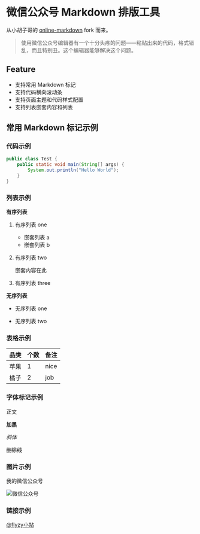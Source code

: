 # 微信公众号 Markdown 排版工具

从小胡子哥的 [online-markdown][1] fork 而来。

> 使用微信公众号编辑器有一个十分头疼的问题——粘贴出来的代码，格式错乱，而且特别丑。这个编辑器能够解决这个问题。

## Feature

- 支持常用 Markdown 标记
- 支持代码横向滚动条
- 支持页面主题和代码样式配置
- 支持列表嵌套内容和列表

## 常用 Markdown 标记示例

### 代码示例

```java
public class Test {
    public static void main(String[] args) {
        System.out.println("Hello World");
    }
}
```

### 列表示例

**有序列表**

1. 有序列表 one

    * 嵌套列表 a
    * 嵌套列表 b

2. 有序列表 two

    嵌套内容在此

3. 有序列表 three

**无序列表**

- 无序列表 one

- 无序列表 two

### 表格示例

| 品类 | 个数 | 备注 |
|------|------|------|
| 苹果 | 1    | nice |
| 橘子 | 2    | job  |

### 字体标记示例

正文

**加黑**

*斜体*

~~删除线~~

### 图片示例

我的微信公众号

![微信公众号](https://www.flyzy2005.cn/wp-content/uploads/2017/12/flyzy.jpg)

### 链接示例

[@flyzy小站](https://www.flyzy2005.cn)

[1]: https://github.com/barretlee/online-markdown
